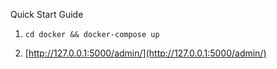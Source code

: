 Quick Start Guide

1. `cd docker && docker-compose up`

2. [http://127.0.0.1:5000/admin/](http://127.0.0.1:5000/admin/)

